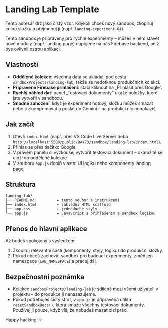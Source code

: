 # Landing Lab Template

Tento adresář drž jako čistý vzor. Kdykoli chceš nový sandbox, zkopíruj celou složku a přejmenuj ji (např. `landing-experiment-04`).

Tento sandbox je připravený pro rychlé experimenty – můžeš v něm stavět nové moduly (např. landing page) napojené na náš Firebase backend, aniž bys ovlivnil ostrou aplikaci.

## Vlastnosti
- **Oddělené kolekce**: všechna data se ukládají pod cestu `sandboxProjects/landing-lab`, takže se nedotknou produkčních kolekcí.
- **Připravené Firebase přihlášení**: stačí kliknout na „Přihlásit přes Google“.
- **Rychlý náhled dat**: panel „Testovací dokumenty“ ukáže položky, které jste vytvořil v sandboxu.
- **Snadné zahození**: když je experiment hotový, složku můžeš smazat nebo ji zkomprimovat a poslat do Gemini – na produkci nic nepokazíš.

## Jak začít
1. Otevři `index.html` (např. přes VS Code Live Server nebo `http://localhost:5500/public/DAY73/sandbox/landing-lab/index.html`).
2. Přihlas se přes tlačítko Google.
3. V pravém panelu si vyzkoušej vytvořit testovací dokument – okamžitě se uloží do oddělené kolekce.
4. V souboru `app.js` doplň vlastní UI logiku nebo komponenty landing page.

## Struktura
```
landing-lab/
├── README.md          ← tento soubor s instrukcemi
├── index.html         ← základní HTML scaffold
├── app.css            ← jednoduché styly
└── app.js             ← JavaScript s přihlášením a sandbox logikou
```

## Přenos do hlavní aplikace
Až budeš spokojený s výsledkem:
1. Zkopíruj relevantní části (komponenty, styly, logiku) do produkční složky.
2. Pokud chceš zachovat sandbox pro budoucí experimenty, změň jen namespace (`LAB_NAMESPACE`) a pracuj dál.

## Bezpečnostní poznámka
- Kolekce `sandboxProjects/landing-lab` je sdílená mezi všemi uživateli v projektu – do produkce ji nenasazujeme.
- Pokud potřebuješ čistý start, v `app.js` je připravená utilita `resetSandboxDocs()`, která smaže všechny testovací dokumenty. Používej ji pouze, když víš, že nebudeš mazat cizí práci.

Happy hacking! ✨
